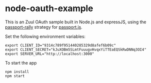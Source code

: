 node-oauth-example
==================

This is an Zuul OAuth sample built in Node.js and expressJS, using the [passport-rally](https://github.com/waffleio/passport-rally) strategy for [passport.js](http://passportjs.org/).

Set the following environment variables:

`export CLIENT_ID="9314c789f951440285329d8afef6b09c"`  
`export CLIENT_SECRET="kJuXOBm5SLmtFuuugvHvqxYiTTEaEQSkRwDNNq3OI4"`  
`export SERVER_URL="http://localhost:3000"`  

To start the app

`npm install`  
`npm start`
